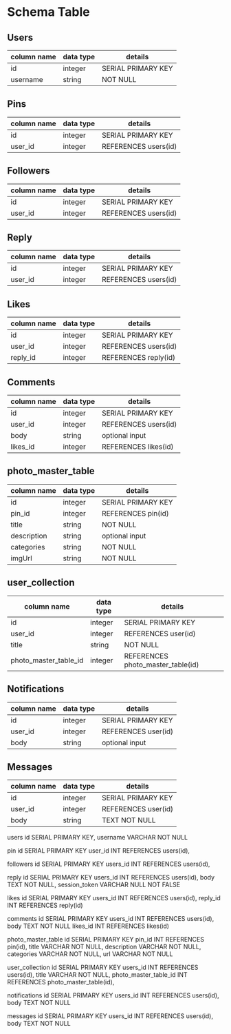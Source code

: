 # Schema Table

## Users

column name| data type | details
-----------|-----------|-----------
id         |  integer  | SERIAL PRIMARY KEY
username   |  string   | NOT NULL


## Pins
column name| data type | details
-----------|-----------|-------------
id         |  integer  | SERIAL PRIMARY KEY   
user_id    |  integer  | REFERENCES users(id)


## Followers

column name| data type | details
-----------|-----------|----------
id         | integer   | SERIAL PRIMARY KEY
user_id    | integer   | REFERENCES users(id)

## Reply
column name | data type | details
------------|-----------|-----------
id          | integer   | SERIAL PRIMARY KEY
user_id     | integer   | REFERENCES users(id)

## Likes
column name| data type | details
-----------|-----------|------------
id         | integer   | SERIAL PRIMARY KEY
user_id    | integer   | REFERENCES users(id)
reply_id   | integer   | REFERENCES reply(id)

## Comments
column name| data type | details
-----------|-----------|-------------
id         |  integer  | SERIAL PRIMARY KEY
user_id    |  integer  | REFERENCES users(id)
body       |  string   | optional input
likes_id   | integer   | REFERENCES likes(id)

## photo_master_table
column name| data type | details
-----------|-----------|-----------
id         | integer   | SERIAL PRIMARY KEY
pin_id     | integer   | REFERENCES pin(id)
title      | string    | NOT NULL
description| string    | optional input
categories | string    | NOT NULL
imgUrl     | string    | NOT NULL

## user_collection
column name| data type | details
-----------|-----------|----------
id         | integer   | SERIAL PRIMARY KEY
user_id    | integer   | REFERENCES user(id)
title      | string    | NOT NULL
photo_master_table_id| integer | REFERENCES photo_master_table(id)


## Notifications
column name| data type | details
-----------|-----------|----------
id         |   integer | SERIAL PRIMARY KEY
user_id    | integer   | REFERENCES user(id)
body       | string    | optional input

## Messages
column name| data type | details
-----------|-----------|------------
id         | integer   | SERIAL PRIMARY KEY
user_id    | integer   | REFERENCES user(id)
body       | string    | TEXT NOT NULL



users
id SERIAL PRIMARY KEY,
username VARCHAR NOT NULL

pin
id SERIAL PRIMARY KEY
user_id INT REFERENCES users(id),

followers
id SERIAL PRIMARY KEY
users_id INT REFERENCES users(id),

reply
id SERIAL PRIMARY KEY
users_id INT REFERENCES users(id),
body TEXT NOT NULL,
session_token VARCHAR NULL NOT FALSE


likes
id SERIAL PRIMARY KEY
users_id INT REFERENCES users(id),
reply_id INT REFERENCES reply(id)

comments
id SERIAL PRIMARY KEY
users_id INT REFERENCES users(id),
body TEXT NOT NULL
likes_id INT REFERENCES likes(id)

photo_master_table
id SERIAL PRIMARY KEY
pin_id INT REFERENCES pin(id),
title VARCHAR NOT NULL,
description VARCHAR NOT NULL,
categories VARCHAR NOT NULL,
url VARCHAR NOT NULL


user_collection
id SERIAL PRIMARY KEY
users_id INT REFERENCES users(id),
title VARCHAR NOT NULL,
photo_master_table_id INT REFERENCES photo_master_table(id),


notifications
id SERIAL PRIMARY KEY
users_id INT REFERENCES users(id),
body TEXT NOT NULL


messages
id SERIAL PRIMARY KEY
users_id INT REFERENCES users(id),
body TEXT NOT NULL
